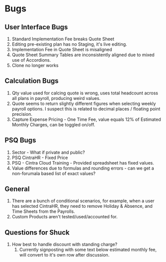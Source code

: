 # Bugs

## User Interface Bugs
1. Standard Implementation Fee breaks Quote Sheet
2. Editing pre-existing plan has no Staging, it's live editing.
3. Implementation Fee in Quote Sheet is misaligned
4. Quote Sheet Summary Tables are inconsistently aligned due to mixed use of Accordions. 
5. Clone no longer works

## Calculation Bugs
1. Qty value used for calcing quote is wrong, uses total headcount across all plans in payroll, producing weird values.
2. Quote seems to return slightly different figures when selecting weekly payroll options. I suspect this is related to decimal places / floating point precision.
3. Capture Expense Pricing - One Time Fee, value equals 12% of Estimated Monthly Charges, can be toggled on/off.

## PSQ Bugs
1. Sector - What if private and public?
2. PSQ CintraHR - Fixed Price
3. PSQ - Cintra Cloud Training - Provided spreadsheet has fixed values.
4. Value differences due to formulas and rounding errors - can we get a non-forumala based list of exact values?

## General
1. There are a bunch of conditional scenarios, for example, when a user has selected CintraHR, they need to remove Holiday & Absence, and Time Sheets from the Payrolls.
2. Custom Products aren't tested/used/accounted for.

## Questions for Shuck 
1. How best to handle discount with standing charge?
   1. Currently signposting with some text below estimated monthly fee, will convert to it's own row after discussion.